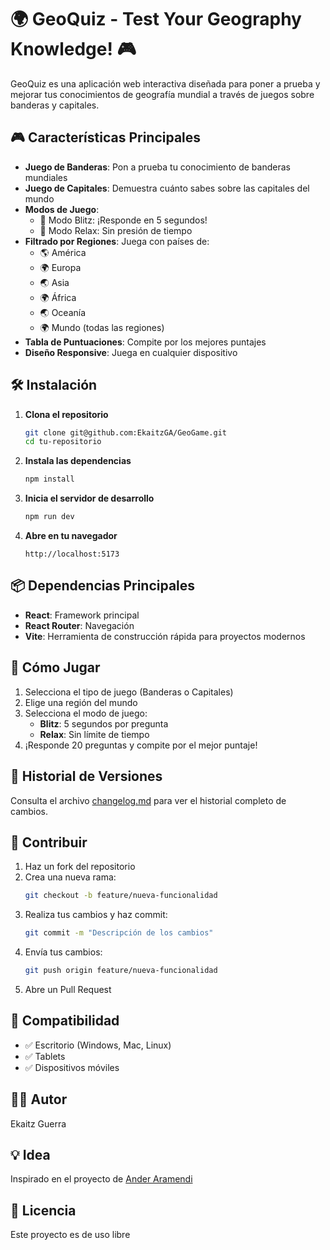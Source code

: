 # 🌍 GeoQuiz - Test Your Geography Knowledge! 🎮

GeoQuiz es una aplicación web interactiva diseñada para poner a prueba y mejorar tus conocimientos de geografía mundial a través de juegos sobre banderas y capitales.


## 🎮 Características Principales

- **Juego de Banderas**: Pon a prueba tu conocimiento de banderas mundiales
- **Juego de Capitales**: Demuestra cuánto sabes sobre las capitales del mundo
- **Modos de Juego**:
  - 🚀 Modo Blitz: ¡Responde en 5 segundos!
  - 🎯 Modo Relax: Sin presión de tiempo
- **Filtrado por Regiones**: Juega con países de:
  - 🌎 América
  - 🌍 Europa
  - 🌏 Asia
  - 🌍 África
  - 🌏 Oceanía
  - 🌍 Mundo (todas las regiones)
- **Tabla de Puntuaciones**: Compite por los mejores puntajes
- **Diseño Responsive**: Juega en cualquier dispositivo

## 🛠️ Instalación

1. **Clona el repositorio**
   ```bash
   git clone git@github.com:EkaitzGA/GeoGame.git
   cd tu-repositorio
   ```

2. **Instala las dependencias**
   ```bash
   npm install
   ```

3. **Inicia el servidor de desarrollo**
   ```bash
   npm run dev
   ```

4. **Abre en tu navegador**
   ```
   http://localhost:5173
   ```

## 📦 Dependencias Principales

- **React**: Framework principal
- **React Router**: Navegación
- **Vite**: Herramienta de construcción rápida para proyectos modernos

## 🎯 Cómo Jugar

1. Selecciona el tipo de juego (Banderas o Capitales)
2. Elige una región del mundo
3. Selecciona el modo de juego:
   - **Blitz**: 5 segundos por pregunta
   - **Relax**: Sin límite de tiempo
4. ¡Responde 20 preguntas y compite por el mejor puntaje!

## 🔄 Historial de Versiones

Consulta el archivo [changelog.md](./changelog.md) para ver el historial completo de cambios.

## 🤝 Contribuir

1. Haz un fork del repositorio
2. Crea una nueva rama:
   ```bash
   git checkout -b feature/nueva-funcionalidad
   ```
3. Realiza tus cambios y haz commit:
   ```bash
   git commit -m "Descripción de los cambios"
   ```
4. Envía tus cambios:
   ```bash
   git push origin feature/nueva-funcionalidad
   ```
5. Abre un Pull Request

## 📱 Compatibilidad

- ✅ Escritorio (Windows, Mac, Linux)
- ✅ Tablets
- ✅ Dispositivos móviles

## 👨‍💻 Autor

Ekaitz Guerra

## 💡 Idea

Inspirado en el proyecto de [Ander Aramendi](https://github.com/aramendiander)

## 📜 Licencia

Este proyecto es de uso libre